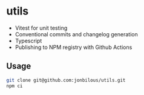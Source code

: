 # utils

- Vitest for unit testing
- Conventional commits and changelog generation
- Typescript
- Publishing to NPM registry with Github Actions

## Usage

```bash
git clone git@github.com:jonbilous/utils.git
npm ci
```
